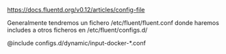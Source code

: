 https://docs.fluentd.org/v0.12/articles/config-file

Generalmente tendremos un fichero /etc/fluent/fluent.conf donde haremos includes a otros ficheros en /etc/fluent/configs.d/

@include configs.d/dynamic/input-docker-*.conf
